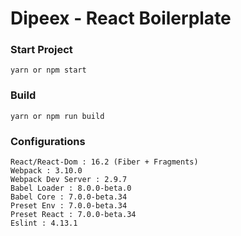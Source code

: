 Dipeex - React Boilerplate
==========

### Start Project

```
yarn or npm start
```

### Build

```
yarn or npm run build
```

### Configurations
```
React/React-Dom : 16.2 (Fiber + Fragments)
Webpack : 3.10.0
Webpack Dev Server : 2.9.7
Babel Loader : 8.0.0-beta.0
Babel Core : 7.0.0-beta.34
Preset Env : 7.0.0-beta.34
Preset React : 7.0.0-beta.34
Eslint : 4.13.1
```


